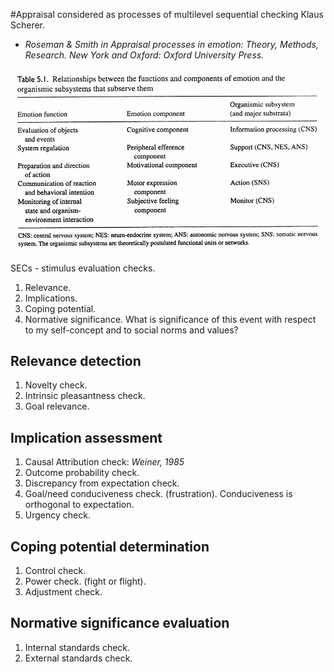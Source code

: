 #Appraisal considered as processes of multilevel sequential checking
Klaus Scherer.

* *Roseman & Smith in Appraisal processes in emotion: Theory, Methods, Research. New York and Oxford: Oxford University Press.*

![Relationship between the functions and components of emotion and the organismic subsystems that subserves them](scherer_appraisal.md_table1.png)

SECs - stimulus evaluation checks.

1. Relevance.
1. Implications.
1. Coping potential.
1. Normative significance. What is significance of this event with respect to my self-concept and to social norms and values?

## Relevance detection

1. Novelty check. 
1. Intrinsic pleasantness check. 
1. Goal relevance.

## Implication assessment

1. Causal Attribution check: *Weiner, 1985*
1. Outcome probability check.
1. Discrepancy from expectation check.
1. Goal/need conduciveness check. (frustration). Conduciveness is orthogonal to expectation.
1. Urgency check.

## Coping potential determination

1. Control check.
1. Power check. (fight or flight).
1. Adjustment check.

## Normative significance evaluation

1. Internal standards check.
1. External standards check.

